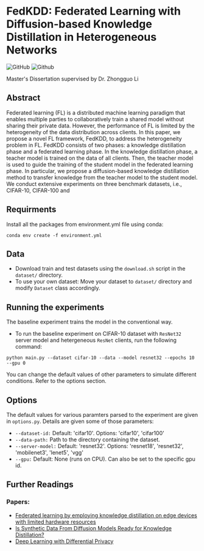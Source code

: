 # FedKDD: Federated Learning with Diffusion-based Knowledge Distillation in Heterogeneous Networks

![GitHub](https://img.shields.io/github/license/colinlaganier/FedKDD)
![Github](https://img.shields.io/badge/status-under_development-yellow)

Master's Dissertation supervised by Dr. Zhongguo Li

## Abstract

Federated learning (FL) is a distributed machine learning paradigm that enables multiple parties to collaboratively train a shared model without sharing their private data. However, the performance of FL is limited by the heterogeneity of the data distribution across clients. In this paper, we propose a novel FL framework, FedKDD, to address the heterogeneity problem in FL. FedKDD consists of two phases: a knowledge distillation phase and a federated learning phase. In the knowledge distillation phase, a teacher model is trained on the data of all clients. Then, the teacher model is used to guide the training of the student model in the federated learning phase. In particular, we propose a diffusion-based knowledge distillation method to transfer knowledge from the teacher model to the student model. We conduct extensive experiments on three benchmark datasets, i.e., CIFAR-10, CIFAR-100 and 

## Requirments
Install all the packages from environment.yml file using conda:

```
conda env create -f environment.yml
```


## Data
* Download train and test datasets using the ```download.sh``` script in the ```dataset/``` directory.
* To use your own dataset: Move your dataset to ```dataset/``` directory and modify ```Dataset``` class accordingly.

## Running the experiments
The baseline experiment trains the model in the conventional way.

* To run the baseline experiment on CIFAR-10 dataset with ```ResNet32``` server model and hetergeneous ```ResNet``` clients, run the following command:

```
python main.py --dataset cifar-10 --data --model resnet32 --epochs 10 --gpu 0
```

You can change the default values of other parameters to simulate different conditions. Refer to the options section.

## Options
The default values for various paramters parsed to the experiment are given in ```options.py```. Details are given some of those parameters:

* ```--dataset-id:```  Default: 'cifar10'. Options: 'cifar10', 'cifar100'
* ```--data-path:```    Path to the directory containing the dataset.
* ```--server-model:```    Default: 'resnet32'. Options: 'resnet18', 'resnet32', 'mobilenet3', 'lenet5', 'vgg'
* ```--gpu:```      Default: None (runs on CPU). Can also be set to the specific gpu id.
<!-- * ```--epochs:```   Number of rounds of training.
* ```--lr:```       Learning rate set to 0.01 by default.
* ```--verbose:```  Detailed log outputs. Activated by default, set to 0 to deactivate.
* ```--seed:```     Random Seed. Default set to 1. 
parser.add_argument("--dataset-id", type=str, choices=["cifar10", "cifar100"], default="cifar10")
    # parser.add_argument("--data-path", type=str, required=True)
    parser.add_argument("--server-model", type=str, choices=list(Models.available.keys()), default="resnet32")
    parser.add_argument("--client-model", type=str, choices=list(Models.available.keys()) + list(ClientModelStrategy.available.keys()), default="strategy_1")
    parser.add_argument("--image-size", type=int, choices=[256, 512], default=256)
    parser.add_argument("--epochs", type=int, default=10)
    parser.add_argument("--batch-size", type=int, default=32)
    parser.add_argument("--num-clients", type=int, default=2)
    parser.add_argument("--load-diffusion", type=bool, default=False)
    print(list(Models.available.keys())) -->

<!-- #### Federated Parameters
* ```--iid:```      Distribution of data amongst users. Default set to IID. Set to 0 for non-IID.
* ```--num_users:```Number of users. Default is 100.
* ```--frac:```     Fraction of users to be used for federated updates. Default is 0.1.
* ```--local_ep:``` Number of local training epochs in each user. Default is 10.
* ```--local_bs:``` Batch size of local updates in each user. Default is 10.
* ```--unequal:```  Used in non-iid setting. Option to split the data amongst users equally or unequally. Default set to 0 for equal splits. Set to 1 for unequal splits. -->



## Further Readings
### Papers:
* [Federated learning by employing knowledge distillation on edge devices with limited hardware resources](https://doi.org/10.1016/j.neucom.2023.02.011)
* [Is Synthetic Data From Diffusion Models Ready for Knowledge Distillation?](https://arxiv.org/abs/2305.12954)
* [Deep Learning with Differential Privacy](https://arxiv.org/abs/1607.00133)